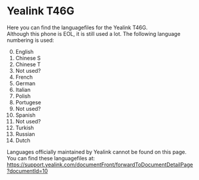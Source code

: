 # Yealink T46G

Here you can find the languagefiles for the Yealink T46G.  
Although this phone is EOL, it is still used a lot. The following language numbering is used:

000. English
001. Chinese S
002. Chinese T
003. Not used?
004. French
005. German
006. Italian
007. Polish
008. Portugese
009. Not used?
010. Spanish
011. Not used?
012. Turkish
013. Russian
017. Dutch


Languages officially maintained by Yealink cannot be found on this page. You can find these languagefiles at: https://support.yealink.com/documentFront/forwardToDocumentDetailPage?documentId=10
